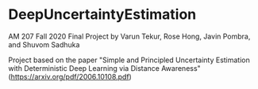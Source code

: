# DeepUncertaintyEstimation
AM 207 Fall 2020 Final Project by Varun Tekur, Rose Hong, Javin Pombra, and Shuvom Sadhuka

Project based on the paper "Simple and Principled Uncertainty Estimation with Deterministic Deep Learning via Distance Awareness" (https://arxiv.org/pdf/2006.10108.pdf)
